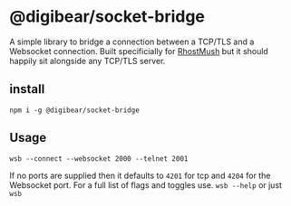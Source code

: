 # @digibear/socket-bridge

A simple library to bridge a connection between a TCP/TLS and a Websocket connection. Built specificially for [RhostMush](http://www.rhostmush.com) but it should happily sit alongside any TCP/TLS server.

## install

`npm i -g @digibear/socket-bridge`

## Usage

`wsb --connect --websocket 2000 --telnet 2001`

If no ports are supplied then it defaults to `4201` for tcp and `4204` for the Websocket port. For a full list of flags and toggles use. `wsb --help` or just `wsb`
